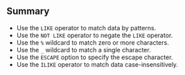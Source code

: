 ## Summary

- Use the `LIKE` operator to match data by patterns.
- Use the `NOT LIKE` operator to negate the `LIKE` operator.
- Use the `%` wildcard to match zero or more characters.
- Use the `_` wildcard to match a single character.
- Use the `ESCAPE` option to specify the escape character.
- Use the `ILIKE` operator to match data case-insensitively.